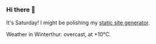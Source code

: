 ### Hi there :wave:

It's Saturday! I might be polishing my [static site generator](https://github.com/bewuethr/pandoc-bash-blog).

Weather in Winterthur: overcast, at +10°C.
